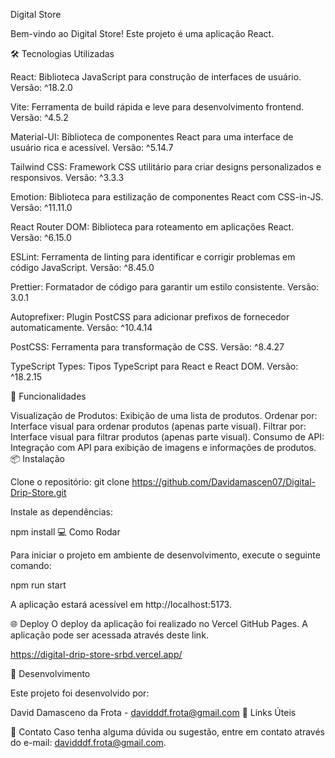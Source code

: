 Digital Store

Bem-vindo ao Digital Store! Este projeto é uma aplicação React.

🛠️ Tecnologias Utilizadas

React: Biblioteca JavaScript para construção de interfaces de usuário. Versão: ^18.2.0

Vite: Ferramenta de build rápida e leve para desenvolvimento frontend. Versão: ^4.5.2

Material-UI: Biblioteca de componentes React para uma interface de usuário rica e acessível. Versão: ^5.14.7

Tailwind CSS: Framework CSS utilitário para criar designs personalizados e responsivos. Versão: ^3.3.3

Emotion: Biblioteca para estilização de componentes React com CSS-in-JS. Versão: ^11.11.0

React Router DOM: Biblioteca para roteamento em aplicações React. Versão: ^6.15.0

ESLint: Ferramenta de linting para identificar e corrigir problemas em código JavaScript. Versão: ^8.45.0

Prettier: Formatador de código para garantir um estilo consistente. Versão: 3.0.1

Autoprefixer: Plugin PostCSS para adicionar prefixos de fornecedor automaticamente. Versão: ^10.4.14

PostCSS: Ferramenta para transformação de CSS. Versão: ^8.4.27

TypeScript Types: Tipos TypeScript para React e React DOM. Versão: ^18.2.15

🚀 Funcionalidades

Visualização de Produtos: Exibição de uma lista de produtos.
Ordenar por: Interface visual para ordenar produtos (apenas parte visual).
Filtrar por: Interface visual para filtrar produtos (apenas parte visual).
Consumo de API: Integração com API para exibição de imagens e informações de produtos.
📦 Instalação

Clone o repositório:
git clone https://github.com/Davidamascen07/Digital-Drip-Store.git

Instale as dependências:

npm install
💻 Como Rodar

Para iniciar o projeto em ambiente de desenvolvimento, execute o seguinte comando:

npm run start

A aplicação estará acessível em http://localhost:5173.

🌐 Deploy
O deploy da aplicação foi realizado no Vercel GitHub Pages. A aplicação pode ser acessada através deste link.

https://digital-drip-store-srbd.vercel.app/

👥 Desenvolvimento

Este projeto foi desenvolvido por:

David Damasceno da Frota - davidddf.frota@gmail.com
🔗 Links Úteis


📧 Contato
Caso tenha alguma dúvida ou sugestão, entre em contato através do e-mail: davidddf.frota@gmail.com.
